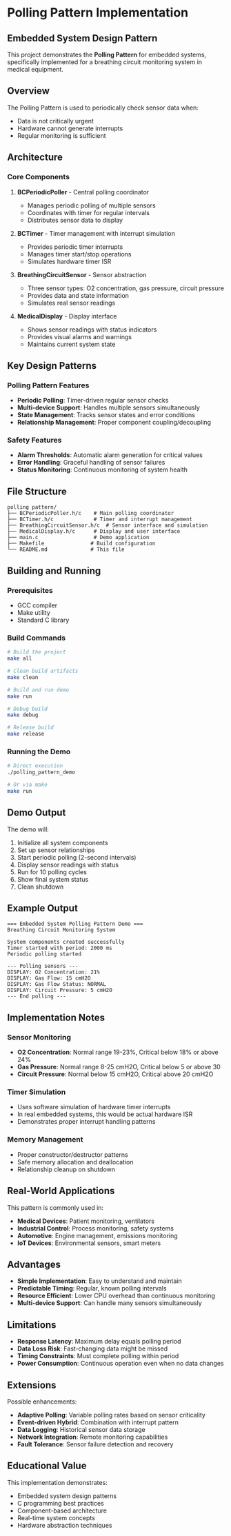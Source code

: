 # Polling Pattern Implementation
## Embedded System Design Pattern

This project demonstrates the **Polling Pattern** for embedded systems, specifically implemented for a breathing circuit monitoring system in medical equipment.

## Overview

The Polling Pattern is used to periodically check sensor data when:
- Data is not critically urgent
- Hardware cannot generate interrupts
- Regular monitoring is sufficient

## Architecture

### Core Components

1. **BCPeriodicPoller** - Central polling coordinator
   - Manages periodic polling of multiple sensors
   - Coordinates with timer for regular intervals
   - Distributes sensor data to display

2. **BCTimer** - Timer management with interrupt simulation
   - Provides periodic timer interrupts
   - Manages timer start/stop operations
   - Simulates hardware timer ISR

3. **BreathingCircuitSensor** - Sensor abstraction
   - Three sensor types: O2 concentration, gas pressure, circuit pressure
   - Provides data and state information
   - Simulates real sensor readings

4. **MedicalDisplay** - Display interface
   - Shows sensor readings with status indicators
   - Provides visual alarms and warnings
   - Maintains current system state

## Key Design Patterns

### Polling Pattern Features
- **Periodic Polling**: Timer-driven regular sensor checks
- **Multi-device Support**: Handles multiple sensors simultaneously
- **State Management**: Tracks sensor states and error conditions
- **Relationship Management**: Proper component coupling/decoupling

### Safety Features
- **Alarm Thresholds**: Automatic alarm generation for critical values
- **Error Handling**: Graceful handling of sensor failures
- **Status Monitoring**: Continuous monitoring of system health

## File Structure

```
polling pattern/
├── BCPeriodicPoller.h/c    # Main polling coordinator
├── BCTimer.h/c             # Timer and interrupt management
├── BreathingCircuitSensor.h/c  # Sensor interface and simulation
├── MedicalDisplay.h/c      # Display and user interface
├── main.c                  # Demo application
├── Makefile               # Build configuration
└── README.md              # This file
```

## Building and Running

### Prerequisites
- GCC compiler
- Make utility
- Standard C library

### Build Commands

```bash
# Build the project
make all

# Clean build artifacts
make clean

# Build and run demo
make run

# Debug build
make debug

# Release build
make release
```

### Running the Demo

```bash
# Direct execution
./polling_pattern_demo

# Or via make
make run
```

## Demo Output

The demo will:
1. Initialize all system components
2. Set up sensor relationships
3. Start periodic polling (2-second intervals)
4. Display sensor readings with status
5. Run for 10 polling cycles
6. Show final system status
7. Clean shutdown

## Example Output

```
=== Embedded System Polling Pattern Demo ===
Breathing Circuit Monitoring System

System components created successfully
Timer started with period: 2000 ms
Periodic polling started

--- Polling sensors ---
DISPLAY: O2 Concentration: 21%
DISPLAY: Gas Flow: 15 cmH2O
DISPLAY: Gas Flow Status: NORMAL
DISPLAY: Circuit Pressure: 5 cmH2O
--- End polling ---
```

## Implementation Notes

### Sensor Monitoring
- **O2 Concentration**: Normal range 19-23%, Critical below 18% or above 24%
- **Gas Pressure**: Normal range 8-25 cmH2O, Critical below 5 or above 30
- **Circuit Pressure**: Normal below 15 cmH2O, Critical above 20 cmH2O

### Timer Simulation
- Uses software simulation of hardware timer interrupts
- In real embedded systems, this would be actual hardware ISR
- Demonstrates proper interrupt handling patterns

### Memory Management
- Proper constructor/destructor patterns
- Safe memory allocation and deallocation
- Relationship cleanup on shutdown

## Real-World Applications

This pattern is commonly used in:
- **Medical Devices**: Patient monitoring, ventilators
- **Industrial Control**: Process monitoring, safety systems
- **Automotive**: Engine management, emissions monitoring
- **IoT Devices**: Environmental sensors, smart meters

## Advantages

- **Simple Implementation**: Easy to understand and maintain
- **Predictable Timing**: Regular, known polling intervals
- **Resource Efficient**: Lower CPU overhead than continuous monitoring
- **Multi-device Support**: Can handle many sensors simultaneously

## Limitations

- **Response Latency**: Maximum delay equals polling period
- **Data Loss Risk**: Fast-changing data might be missed
- **Timing Constraints**: Must complete polling within period
- **Power Consumption**: Continuous operation even when no data changes

## Extensions

Possible enhancements:
- **Adaptive Polling**: Variable polling rates based on sensor criticality
- **Event-driven Hybrid**: Combination with interrupt pattern
- **Data Logging**: Historical sensor data storage
- **Network Integration**: Remote monitoring capabilities
- **Fault Tolerance**: Sensor failure detection and recovery

## Educational Value

This implementation demonstrates:
- Embedded system design patterns
- C programming best practices
- Component-based architecture
- Real-time system concepts
- Hardware abstraction techniques
